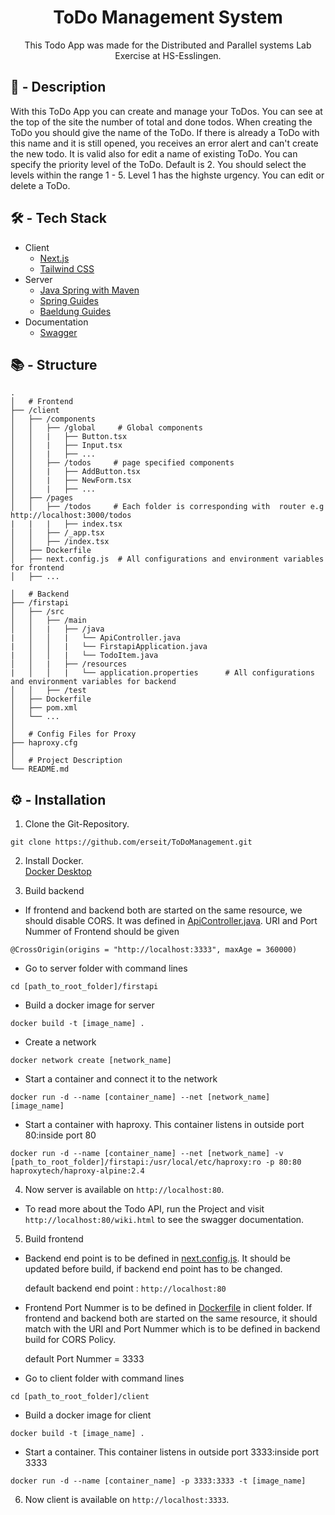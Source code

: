 <h1 align="center">ToDo Management System</h1>

<p align="center">This Todo App was made for the Distributed and Parallel systems Lab Exercise at HS-Esslingen.</p>

## 📌 - Description

With this ToDo App you can create and manage your ToDos. You can see at the top of the site the number of total and done todos. 
When creating the ToDo you should give the name of the ToDo. If there is already a ToDo with this name and it is still opened, 
you receives an error alert and can't create the new todo. It is valid also for edit a name of existing ToDo. You can specify the priority level
of the ToDo. Default is 2. You should select the levels within the range 1 - 5. Level 1 has the highste urgency.
You can edit or delete a ToDo.


## 🛠️ - Tech Stack

- Client
  - [Next.js](https://nextjs.org/docs)
  - [Tailwind CSS](https://tailwindcss.com/docs/installation)
- Server
  - [Java Spring with Maven](https://start.spring.io/)
  - [Spring Guides](https://spring.io/guides/gs/rest-service/)
  - [Baeldung Guides](www.baeldung.com/spring-rest-openapi-documentation)
- Documentation
  - [Swagger](https://swagger.io/docs/)


## 📚 - Structure

```
.
│   # Frontend
├── /client
│   ├── /components
│   │   ├── /global     # Global components
│   │   |   ├── Button.tsx
│   │   |   ├── Input.tsx
│   │   |   ├── ...
│   │   ├── /todos     # page specified components
│   │   |   ├── AddButton.tsx
│   │   |   ├── NewForm.tsx
│   │   |   ├── ...
│   ├── /pages
│   │   ├── /todos     # Each folder is corresponding with  router e.g http://localhost:3000/todos
|   |   |   ├── index.tsx
│   │   ├── /_app.tsx
│   │   ├── /index.tsx
│   ├── Dockerfile
│   ├── next.config.js  # All configurations and environment variables for frontend
│   ├── ...

│   # Backend
├── /firstapi
│   ├── /src
│   │   ├── /main
│   │   |   ├── /java
|   │   │   |   └── ApiController.java
|   │   │   |   └── FirstapiApplication.java
|   │   │   |   └── TodoItem.java
│   │   |   ├── /resources
|   │   │   |   └── application.properties      # All configurations and environment variables for backend
│   │   ├── /test
│   ├── Dockerfile
│   ├── pom.xml
│   └── ...
│
│   # Config Files for Proxy
├── haproxy.cfg
│
│   # Project Description
└── README.md
```

## ⚙️ - Installation

1. Clone the Git-Repository.

```
git clone https://github.com/erseit/ToDoManagement.git
```

2. Install Docker.<br>
   [Docker Desktop](https://www.docker.com/products/docker-desktop/)

3. Build backend

- If frontend and backend both are started on the same resource, we should disable CORS. 
  It was defined in [ApiController.java](https://github.com/erseit/ToDoManagement/blob/main/firstapi/src/main/java/com/example/firstapi/ApiController.java). URI and Port Nummer of Frontend should be given
```
@CrossOrigin(origins = "http://localhost:3333", maxAge = 360000)
```

- Go to server folder with command lines
```
cd [path_to_root_folder]/firstapi
```
- Build a docker image for server
```
docker build -t [image_name] .
```

- Create a network 
```
docker network create [network_name]
```
- Start a container and connect it to the network
```
docker run -d --name [container_name] --net [network_name] [image_name]
```

- Start a container with haproxy. This container listens in outside port 80:inside port 80
```
docker run -d --name [container_name] --net [network_name] -v [path_to_root_folder]/firstapi:/usr/local/etc/haproxy:ro -p 80:80 haproxytech/haproxy-alpine:2.4
```

4. Now server is available on `http://localhost:80`.

- To read more about the Todo API, run the Project and visit `http://localhost:80/wiki.html` to see the swagger documentation.

5. Build frontend

- Backend end point is to be defined in [next.config.js](https://github.com/erseit/ToDoManagement/blob/main/client/next.config.js). It should be updated before build, if backend end point has to be changed.
  
  default backend end point : `http://localhost:80`

- Frontend Port Nummer is to be defined in [Dockerfile](https://github.com/erseit/ToDoManagement/blob/main/client/Dockerfile) in client folder. If frontend and backend both are started on the same resource,
  it should match with the URI and Port Nummer which is to be defined in backend build for CORS Policy.
  
  default Port Nummer = 3333

- Go to client folder with command lines
```
cd [path_to_root_folder]/client
```
- Build a docker image for client
```
docker build -t [image_name] .
```

- Start a container. This container listens in outside port 3333:inside port 3333
```
docker run -d --name [container_name] -p 3333:3333 -t [image_name]
```

6. Now client is available on `http://localhost:3333`.


